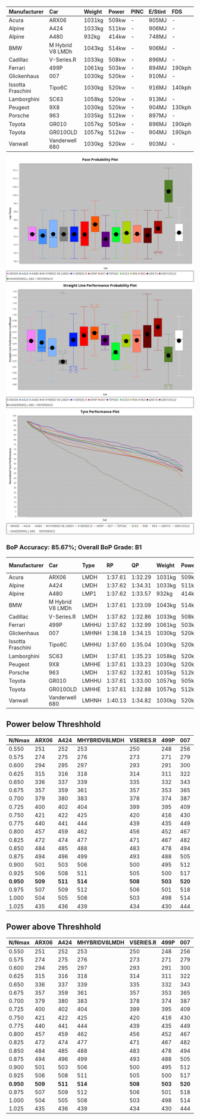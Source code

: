 |Manufacturer|Car|Weight|Power|PINC|E/Stint|FDS|
|:-|:-|:-|:-|:-|:-|:-|
|Acura|ARX06|1031kg|509kw|-|905MJ|-|
|Alpine|A424|1033kg|511kw|-|906MJ|-|
|Alpine|A480|932kg|414kw|-|748MJ|-|
|BMW|M Hybrid V8 LMDh|1043kg|514kw|-|906MJ|-|
|Cadillac|V-Series.R|1033kg|508kw|-|896MJ|-|
|Ferrari|499P|1061kg|503kw|-|894MJ|190kph|
|Glickenhaus|007|1030kg|520kw|-|910MJ|-|
|Issotta Fraschini|Tipo6C|1030kg|520kw|-|916MJ|140kph|
|Lamborghini|SC63|1058kg|520kw|-|913MJ|-|
|Peugeot|9X8|1030kg|520kw|-|904MJ|130kph|
|Porsche|963|1035kg|512kw|-|897MJ|-|
|Toyota|GR010|1057kg|505kw|-|896MJ|190kph|
|Toyota|GR010OLD|1057kg|512kw|-|904MJ|190kph|
|Vanwall|Vanderwell 680|1030kg|520kw|-|903MJ|-|

![PACECHART](./IMG/AUTO.png)
![STRAIGHTLINEPERFORMANCECHART](./IMG/AUTO_sp.png)
![TYREPERFORMANCECHART](./IMG/AUTO_tw.png)

### BoP Accuracy: 85.67%; Overall BoP Grade: B1
|Manufacturer|Car|Type|RP|QP|Weight|Power¹|Threshhold|PINC|Power²|E/Stint|AVG Vmax|FDS|RDLC|L/Stint|BOP-Grade|ModelAccuracy|ModelPoints|Match%|
|:-|:-|:-|:-|:-|:-|:-|:-|:-|:-|:-|:-|:-|:-|:-|:-|:-|:-|:-|
|Acura|ARX06|LMDH|1:37.61|1:32.29|1031kg|509kw|0.0kph|-|509kw|905MJ|315.68kph|-|1.03|29|-C1|100.00%|995|76.84%|
|Alpine|A424|LMDH|1:37.62|1:34.31|1033kg|511kw|0.0kph|-|511kw|906MJ|315.27kph|-|1.03|29|~A1|81.15%|521|99.56%|
|Alpine|A480|LMP1|1:37.62|1:33.57|932kg|414kw|0.0kph|-|414kw|748MJ|310.80kph|-|1.00|27|~A1|67.92%|957|100.00%|
|BMW|M Hybrid V8 LMDh|LMDH|1:37.61|1:33.09|1043kg|514kw|0.0kph|-|514kw|906MJ|310.79kph|-|1.03|29|-B1|98.60%|1690|89.65%|
|Cadillac|V-Series.R|LMDH|1:37.62|1:32.86|1033kg|508kw|0.0kph|-|508kw|896MJ|315.30kph|-|1.03|29|-A2|91.10%|1770|94.55%|
|Ferrari|499P|LMHHU|1:37.62|1:32.99|1061kg|503kw|0.0kph|-|503kw|894MJ|315.62kph|190kph|1.03|29|~A1|84.26%|2292|98.34%|
|Glickenhaus|007|LMHNH|1:38.18|1:34.15|1030kg|520kw|0.0kph|-|520kw|910MJ|318.80kph|-|0.96|29|+A2|94.63%|1605|94.13%|
|Issotta Fraschini|Tipo6C|LMHHU|1:37.60|1:35.04|1030kg|520kw|0.0kph|-|520kw|916MJ|316.77kph|140kph|1.08|29|+B1|66.67%|96|86.38%|
|Lamborghini|SC63|LMDH|1:37.61|1:35.23|1058kg|520kw|0.0kph|-|520kw|913MJ|312.29kph|-|1.03|29|+B1|96.77%|419|88.29%|
|Peugeot|9X8|LMHHE|1:37.61|1:33.23|1030kg|520kw|0.0kph|-|520kw|904MJ|315.67kph|130kph|1.04|29|~A1|83.63%|2468|98.35%|
|Porsche|963|LMDH|1:37.62|1:32.81|1035kg|512kw|0.0kph|-|512kw|897MJ|315.92kph|-|1.03|29|-A2|93.14%|5746|93.63%|
|Toyota|GR010|LMHHU|1:37.61|1:33.00|1057kg|505kw|0.0kph|-|505kw|896MJ|316.23kph|190kph|1.03|29|~A1|87.37%|3154|96.34%|
|Toyota|GR010OLD|LMHHE|1:37.61|1:32.88|1057kg|512kw|0.0kph|-|512kw|904MJ|318.80kph|190kph|1.03|29|-A2|89.81%|1393|94.55%|
|Vanwall|Vanderwell 680|LMHNH|1:40.13|1:34.82|1030kg|520kw|0.0kph|-|520kw|903MJ|311.62kph|-|1.02|29|+Ω2|90.28%|604|-11.19%|

## Power below Threshhold
|N/Nmax|ARX06|A424|MHYBRIDV8LMDH|VSERIES.R|499P|007|TIPO6C|SC63|9X8|963|GR010|GR010OLD|VANDERWELL680|​|RPM|A480|
|:-|:-|:-|:-|:-|:-|:-|:-|:-|:-|:-|:-|:-|:-|:-|:-|:-|
|0.550|251|252|253|250|248|256|256|256|256|252|249|252|256|​|--|-|
|0.575|274|275|276|273|271|279|279|279|279|275|272|275|279|​|--|-|
|0.600|294|295|297|293|291|300|300|300|300|296|292|296|300|​|--|-|
|0.625|315|316|318|314|311|322|322|322|322|317|312|317|322|​|--|-|
|0.650|336|337|339|335|332|343|343|343|343|338|333|338|343|​|--|-|
|0.675|357|359|361|357|353|365|365|365|365|359|355|359|365|​|--|-|
|0.700|379|380|383|378|374|387|387|387|387|381|376|381|387|​|--|-|
|0.725|400|402|404|399|395|409|409|409|409|403|397|403|409|​|--|-|
|0.750|421|422|425|420|416|430|430|430|430|423|417|423|430|​|--|-|
|0.775|440|441|444|439|435|449|449|449|449|442|436|442|449|​|5000|243|
|0.800|457|459|462|456|452|467|467|467|467|460|454|460|467|​|5500|287|
|0.825|472|474|477|471|467|482|482|482|482|475|469|475|482|​|6000|321|
|0.850|484|485|488|483|478|494|494|494|494|486|480|486|494|​|6500|362|
|0.875|494|496|499|493|488|505|505|505|505|497|490|497|505|​|7000|405|
|0.900|501|503|506|500|495|512|512|512|512|504|497|504|512|​|7500|415|
|0.925|506|508|511|505|500|517|517|517|517|509|502|509|517|​|8000|411|
|**0.950**|**509**|**511**|**514**|**508**|**503**|**520**|**520**|**520**|**520**|**512**|**505**|**512**|**520**|**​**|**8500**|**414**|
|0.975|507|509|512|506|501|518|518|518|518|510|503|510|518|​|9000|207|
|1.000|504|505|508|503|498|514|514|514|514|506|500|506|514|​|--|-|
|1.025|435|436|439|434|430|444|444|444|444|437|431|437|444|​|--|-|

## Power above Threshhold
|N/Nmax|ARX06|A424|MHYBRIDV8LMDH|VSERIES.R|499P|007|TIPO6C|SC63|9X8|963|GR010|GR010OLD|VANDERWELL680|​|RPM|A480|
|:-|:-|:-|:-|:-|:-|:-|:-|:-|:-|:-|:-|:-|:-|:-|:-|:-|
|0.550|251|252|253|250|248|256|256|256|256|252|249|252|256|​|--|-|
|0.575|274|275|276|273|271|279|279|279|279|275|272|275|279|​|--|-|
|0.600|294|295|297|293|291|300|300|300|300|296|292|296|300|​|--|-|
|0.625|315|316|318|314|311|322|322|322|322|317|312|317|322|​|--|-|
|0.650|336|337|339|335|332|343|343|343|343|338|333|338|343|​|--|-|
|0.675|357|359|361|357|353|365|365|365|365|359|355|359|365|​|--|-|
|0.700|379|380|383|378|374|387|387|387|387|381|376|381|387|​|--|-|
|0.725|400|402|404|399|395|409|409|409|409|403|397|403|409|​|--|-|
|0.750|421|422|425|420|416|430|430|430|430|423|417|423|430|​|--|-|
|0.775|440|441|444|439|435|449|449|449|449|442|436|442|449|​|5000|243|
|0.800|457|459|462|456|452|467|467|467|467|460|454|460|467|​|5500|287|
|0.825|472|474|477|471|467|482|482|482|482|475|469|475|482|​|6000|321|
|0.850|484|485|488|483|478|494|494|494|494|486|480|486|494|​|6500|362|
|0.875|494|496|499|493|488|505|505|505|505|497|490|497|505|​|7000|405|
|0.900|501|503|506|500|495|512|512|512|512|504|497|504|512|​|7500|415|
|0.925|506|508|511|505|500|517|517|517|517|509|502|509|517|​|8000|411|
|**0.950**|**509**|**511**|**514**|**508**|**503**|**520**|**520**|**520**|**520**|**512**|**505**|**512**|**520**|**​**|**8500**|**414**|
|0.975|507|509|512|506|501|518|518|518|518|510|503|510|518|​|9000|207|
|1.000|504|505|508|503|498|514|514|514|514|506|500|506|514|​|--|-|
|1.025|435|436|439|434|430|444|444|444|444|437|431|437|444|​|--|-|

